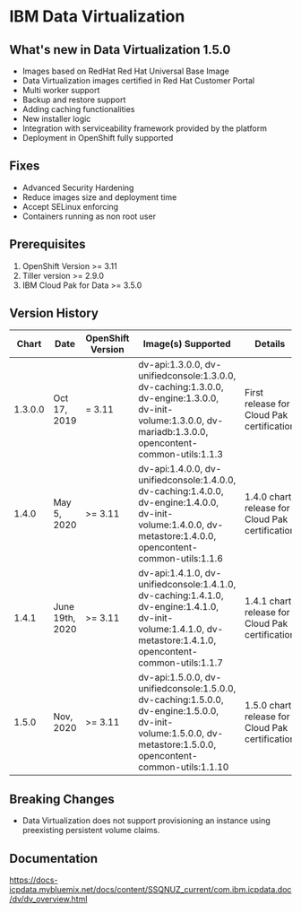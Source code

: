 # IBM Data Virtualization

## What's new in Data Virtualization 1.5.0

* Images based on RedHat Red Hat Universal Base Image
* Data Virtualization images certified in Red Hat Customer Portal
* Multi worker support
* Backup and restore support
* Adding caching functionalities
* New installer logic
* Integration with serviceability framework provided by the platform
* Deployment in OpenShift fully supported

## Fixes

* Advanced Security Hardening
* Reduce images size and deployment time
* Accept SELinux enforcing
* Containers running as non root user

## Prerequisites

1. OpenShift Version >= 3.11
1. Tiller version >= 2.9.0
3. IBM Cloud Pak for Data >= 3.5.0

## Version History

| Chart | Date        |     OpenShift Version      | Image(s) Supported                                        | Details                                                                              |
| ----- | ----------- | --------------- | --------------------------------------------------------- | ------------------------------------------------------------------------------------ |
| 1.3.0.0 | Oct 17, 2019 | = 3.11      | dv-api:1.3.0.0, dv-unifiedconsole:1.3.0.0, dv-caching:1.3.0.0, dv-engine:1.3.0.0, dv-init-volume:1.3.0.0, dv-mariadb:1.3.0.0, opencontent-common-utils:1.1.3 | First release for Cloud Pak certification       |
| 1.4.0   | May 5, 2020| >= 3.11     | dv-api:1.4.0.0, dv-unifiedconsole:1.4.0.0, dv-caching:1.4.0.0, dv-engine:1.4.0.0, dv-init-volume:1.4.0.0, dv-metastore:1.4.0.0, opencontent-common-utils:1.1.6 | 1.4.0 chart release for Cloud Pak certification |
| 1.4.1   | June 19th, 2020| >= 3.11     | dv-api:1.4.1.0, dv-unifiedconsole:1.4.1.0, dv-caching:1.4.1.0, dv-engine:1.4.1.0, dv-init-volume:1.4.1.0, dv-metastore:1.4.1.0, opencontent-common-utils:1.1.7 | 1.4.1 chart release for Cloud Pak certification |
| 1.5.0   | Nov, 2020| >= 3.11     | dv-api:1.5.0.0, dv-unifiedconsole:1.5.0.0, dv-caching:1.5.0.0, dv-engine:1.5.0.0, dv-init-volume:1.5.0.0, dv-metastore:1.5.0.0, opencontent-common-utils:1.1.10 | 1.5.0 chart release for Cloud Pak certification |

## Breaking Changes

* Data Virtualization does not support provisioning an instance using preexisting persistent volume claims.

## Documentation

https://docs-icpdata.mybluemix.net/docs/content/SSQNUZ_current/com.ibm.icpdata.doc/dv/dv_overview.html
